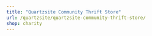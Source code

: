 ```yaml
---
title: "Quartzsite Community Thrift Store"
url: /quartzsite/quartzsite-community-thrift-store/
shop: charity
---
```

